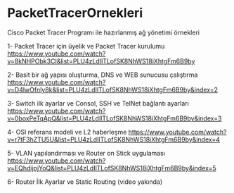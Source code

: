 # PacketTracerOrnekleri
Cisco Packet Tracer Programı ile hazırlanmış ağ yönetimi örnekleri

1- Packet Tracer için üyelik ve Packet Tracer kurulumu https://www.youtube.com/watch?v=8kNHPObk3CI&list=PLU4zLdIlTLofSK8NhWS18iXhtgFm6B9by

2- Basit bir ağ yapısı oluşturma, DNS ve WEB sunucusu çalıştırma https://www.youtube.com/watch?v=D4lwOfnly8k&list=PLU4zLdIlTLofSK8NhWS18iXhtgFm6B9by&index=2

3- Switch ilk ayarlar ve Consol, SSH ve TelNet bağlantı ayarları https://www.youtube.com/watch?v=0boxPeTqApQ&list=PLU4zLdIlTLofSK8NhWS18iXhtgFm6B9by&index=3

4- OSI referans modeli ve L2 haberleşme https://www.youtube.com/watch?v=r7tF3hZTU5U&list=PLU4zLdIlTLofSK8NhWS18iXhtgFm6B9by&index=4

5- VLAN yapılandırması ve Router on Stick uygulaması https://www.youtube.com/watch?v=EQhdijpjYoQ&list=PLU4zLdIlTLofSK8NhWS18iXhtgFm6B9by&index=5

6- Router İlk Ayarlar ve Static Routing (video yakında)
